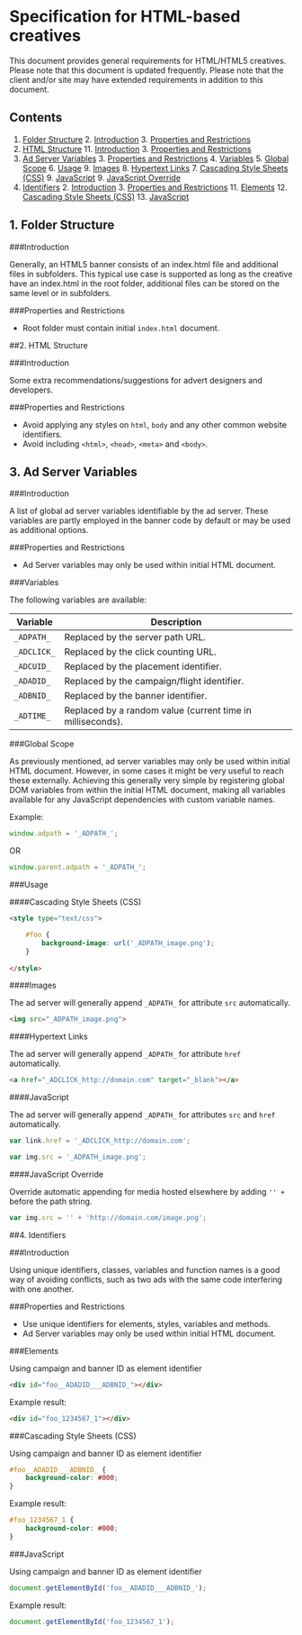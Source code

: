 # Specification for HTML-based creatives

This document provides general requirements for HTML/HTML5 creatives. Please note that this document is updated frequently. Please note that the client and/or site may have extended requirements in addition to this document.

## Contents

1. [Folder Structure]()
	2. [Introduction]()
	3. [Properties and Restrictions]()
10. [HTML Structure]()
	11. [Introduction]()
	3. [Properties and Restrictions]()
2. [Ad Server Variables]()
	3. [Properties and Restrictions]()
	4. [Variables]()
	5. [Global Scope]()
	6. [Usage]()
		9. [Images]()
		8. [Hypertext Links]()
		7. [Cascading Style Sheets (CSS)]()
		9. [JavaScript]()
		9. [JavaScript Override]()
10. [Identifiers]()
	2. [Introduction]()
	3. [Properties and Restrictions]()
	11. [Elements]()
	12. [Cascading Style Sheets (CSS)]()
	13. [JavaScript]()

## 1. Folder Structure

###Introduction

Generally, an HTML5 banner consists of an index.html file and additional files in subfolders. This typical use case is supported as long as the creative have an index.html in the root folder, additional files can be stored on the same level or in subfolders.

###Properties and Restrictions

* Root folder must contain initial `index.html` document.

##2. HTML Structure

###Introduction

Some extra recommendations/suggestions for advert designers and developers.

###Properties and Restrictions

* Avoid applying any styles on `html`,  `body` and any other common website identifiers.
* Avoid including `<html>`, `<head>`, `<meta>` and `<body>`.

## 3. Ad Server Variables

###Introduction

A list of global ad server variables identifiable by the ad server. These variables are partly employed in the banner code by default or may be used as additional options.

###Properties and Restrictions

* Ad Server variables may only be used within initial HTML document.

###Variables

The following variables are available:

Variable | Description
---------|------------
`_ADPATH_` | Replaced by the server path URL.
`_ADCLICK_` | Replaced by the click counting URL.
`_ADCUID_` | Replaced by the placement identifier.
`_ADADID_` | Replaced by the campaign/flight identifier.
`_ADBNID_` | Replaced by the banner identifier.
`_ADTIME_` | Replaced by a random value (current time in milliseconds).

###Global Scope

As previously mentioned, ad server variables may only be used within initial HTML document. However, in some cases it might be very useful to reach these externally. Achieving this generally very simple by registering global DOM variables from within the initial HTML document, making all variables available for any JavaScript dependencies with custom variable names.

Example:

```javascript
window.adpath = '_ADPATH_';
```

OR

```javascript
window.parent.adpath = '_ADPATH_';
```
###Usage

####Cascading Style Sheets (CSS)

```html
<style type="text/css">

	#foo {
		background-image: url('_ADPATH_image.png');
	}
	
</style>
```

####Images

The ad server will generally append `_ADPATH_` for attribute `src` automatically.

```html
<img src="_ADPATH_image.png">
```

####Hypertext Links

The ad server will generally append `_ADPATH_` for attribute `href` automatically.

```html
<a href="_ADCLICK_http://domain.com" target="_blank"></a>
```

####JavaScript

The ad server will generally append `_ADPATH_` for attributes `src` and `href` automatically. 

```javascript
var link.href = '_ADCLICK_http://domain.com';
```

```javascript
var img.src = '_ADPATH_image.png';
```

####JavaScript Override

Override automatic appending for media hosted elsewhere by adding `'' + ` before the path string.

```javascript
var img.src = '' + 'http://domain.com/image.png';
```

##4. Identifiers

###Introduction

Using unique identifiers, classes, variables and function names is a good way of avoiding conflicts, such as two ads with the same code interfering with one another.

###Properties and Restrictions

* Use unique identifiers for elements, styles, variables and methods.
* Ad Server variables may only be used within initial HTML document.

###Elements

Using campaign and banner ID as element identifier

```html
<div id="foo__ADADID___ADBNID_"></div>
```

Example result:

```html
<div id="foo_1234567_1"></div>
```

###Cascading Style Sheets (CSS)

Using campaign and banner ID as element identifier

```css
#foo__ADADID___ADBNID_ {
	background-color: #000;
}
```

Example result:

```css
#foo_1234567_1 {
	background-color: #000;
}
```

###JavaScript

Using campaign and banner ID as element identifier

```javascript
document.getElementById('foo__ADADID___ADBNID_');
```

Example result:

```javascript
document.getElementById('foo_1234567_1');
```
